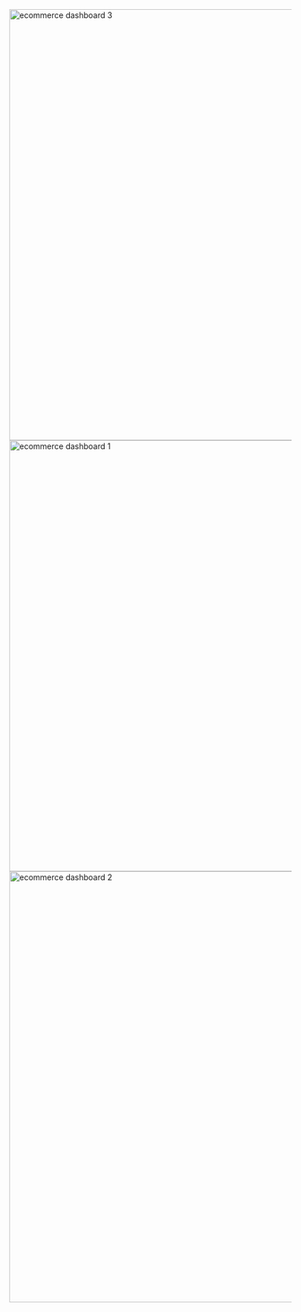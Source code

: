 <img width="1344" height="768" alt="ecommerce dashboard 3" src="https://github.com/user-attachments/assets/a9c5919a-7194-4610-ab83-032d41758e45" />
<img width="1344" height="768" alt="ecommerce dashboard 1" src="https://github.com/user-attachments/assets/fdc658bb-995c-411f-bca1-76292373d62c" />
<img width="1344" height="768" alt="ecommerce dashboard 2" src="https://github.com/user-attachments/assets/a9a4b779-52a5-4497-8228-3408d3c34cbb" />
